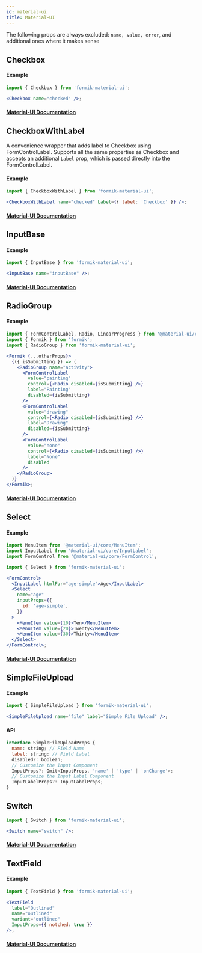 ```yaml
---
id: material-ui
title: Material-UI
---
```


The following props are always excluded: `name, value, error`, and additional ones where it makes sense

## Checkbox

#### Example

```jsx
import { Checkbox } from 'formik-material-ui';

<Checkbox name="checked" />;
```

#### [Material-UI Documentation](https://material-ui.com/api/checkbox/)

## CheckboxWithLabel

A convenience wrapper that adds label to Checkbox using FormControlLabel. Supports all the same properties as Checkbox and accepts an additional `Label` prop, which is passed directly into the FormControlLabel.

#### Example

```jsx
import { CheckboxWithLabel } from 'formik-material-ui';

<CheckboxWithLabel name="checked" Label={{ label: 'Checkbox' }} />;
```

#### [Material-UI Documentation](https://material-ui.com/api/form-control-label/)

## InputBase

#### Example

```jsx
import { InputBase } from 'formik-material-ui';

<InputBase name="inputBase" />;
```

#### [Material-UI Documentation](https://material-ui.com/api/input-base/)

## RadioGroup

#### Example

```jsx
import { FormControlLabel, Radio, LinearProgress } from '@material-ui/core';
import { Formik } from 'formik';
import { RadioGroup } from 'formik-material-ui';

<Formik {...otherProps}>
  {({ isSubmitting }) => (
    <RadioGroup name="activity">
      <FormControlLabel
        value="painting"
        control={<Radio disabled={isSubmitting} />}
        label="Painting"
        disabled={isSubmitting}
      />
      <FormControlLabel
        value="drawing"
        control={<Radio disabled={isSubmitting} />}
        label="Drawing"
        disabled={isSubmitting}
      />
      <FormControlLabel
        value="none"
        control={<Radio disabled={isSubmitting} />}
        label="None"
        disabled
      />
    </RadioGroup>
  )}
</Formik>;
```

#### [Material-UI Documentation](https://material-ui.com/api/radio-group/#radiogroup-api)

## Select

#### Example

```jsx
import MenuItem from '@material-ui/core/MenuItem';
import InputLabel from '@material-ui/core/InputLabel';
import FormControl from '@material-ui/core/FormControl';

import { Select } from 'formik-material-ui';

<FormControl>
  <InputLabel htmlFor="age-simple">Age</InputLabel>
  <Select
    name="age"
    inputProps={{
      id: 'age-simple',
    }}
  >
    <MenuItem value={10}>Ten</MenuItem>
    <MenuItem value={20}>Twenty</MenuItem>
    <MenuItem value={30}>Thirty</MenuItem>
  </Select>
</FormControl>;
```

#### [Material-UI Documentation](https://material-ui.com/api/select/)

## SimpleFileUpload

#### Example

```jsx
import { SimpleFileUpload } from 'formik-material-ui';

<SimpleFileUpload name="file" label="Simple File Upload" />;
```

#### API

```jsx
interface SimpleFileUploadProps {
  name: string; // Field Name
  label: string; // Field Label
  disabled?: boolean;
  // Customize the Input Component
  InputProps?: Omit<InputProps, 'name' | 'type' | 'onChange'>;
  // Customize the Input Label Component
  InputLabelProps?: InputLabelProps;
}
```

## Switch

```jsx
import { Switch } from 'formik-material-ui';

<Switch name="switch" />;
```

#### [Material-UI Documentation](https://material-ui.com/api/select/)

## TextField

#### Example

```jsx
import { TextField } from 'formik-material-ui';

<TextField
  label="Outlined"
  name="outlined"
  variant="outlined"
  InputProps={{ notched: true }}
/>;
```

#### [Material-UI Documentation](https://material-ui.com/api/text-field/#textfield-api)
